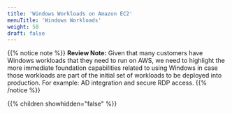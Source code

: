 ```yaml
---
title: 'Windows Workloads on Amazon EC2'
menuTitle: 'Windows Workloads'
weight: 50
draft: false
---
```


{{% notice note %}}
**Review Note:** Given that many customers have Windows workloads that they need to run on AWS, we need to highlight the more immediate foundation capabilities related to using Windows in case those workloads are part of the initial set of workloads to be deployed into production. For example: AD integration and secure RDP access.
{{% /notice %}}

{{% children showhidden="false" %}}